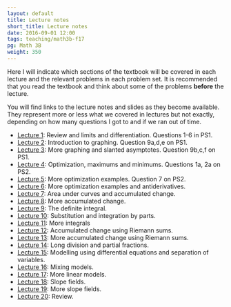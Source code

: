 ```yaml
---
layout: default
title: Lecture notes
short_title: Lecture notes
date: 2016-09-01 12:00
tags: teaching/math3b-f17
pg: Math 3B
weight: 350
---
```


Here I will indicate which sections of the textbook will be covered in each lecture and the relevant problems in each problem set. It is recommended that you read the textbook and think about some of the problems __before__ the lecture.

You will find links to the lecture notes and slides as they become available. They represent more or less what we covered in lectures but not exactly, depending on how many questions I got to and if we ran out of time.

- [Lecture 1][]: Review and limits and differentiation. Questions 1-6 in PS1.
- [Lecture 2][]: Introduction to graphing. Question 9a,d,e on PS1.
- [Lecture 3][]: More graphing and slanted asymptotes. Question 9b,c,f on PS1.
- [Lecture 4][]: Optimization, maximums and minimums. Questions 1a, 2a on PS2.
- [Lecture 5][]: More optimization examples. Question 7 on PS2.
- [Lecture 6][]: More optimization examples and antiderivatives. 
- [Lecture 7][]: Area under curves and accumulated change.
- [Lecture 8][]: More accumulated change.
- [Lecture 9][]: The definite integral. 
- [Lecture 10][]: Substitution and integration by parts.
- [Lecture 11][]: More integrals
- [Lecture 12][]: Accumulated change using Riemann sums.
- [Lecture 13][]: More accumulated change using Riemann sums.
- [Lecture 14][]: Long division and partial fractions.
- [Lecture 15][]: Modelling using differential equations and separation of variables.
- [Lecture 16][]: Mixing models.
- [Lecture 17][]: More linear models.
- [Lecture 18][]: Slope fields.
- [Lecture 19][]: More slope fields.
- [Lecture 20][]: Review.

[Lecture 1]: lectures/lect1.pdf
[Lecture 2]: lectures/lect2.pdf
[Lecture 3]: lectures/lect3.pdf
[Lecture 4]: lectures/lect4.pdf
[Lecture 5]: lectures/lect5.pdf
[Lecture 6]: lectures/lect6.pdf
[Lecture 7]: lectures/lect7.pdf
[Lecture 8]: lectures/lect8.pdf
[Lecture 9]: lectures/lect9.pdf
[Lecture 10]: lectures/lect10.pdf
[Lecture 11]: lectures/lect11.pdf
[Lecture 12]: lectures/lect12.pdf
[Lecture 13]: lectures/lect13.pdf
[Lecture 14]: lectures/lect14.pdf
[Lecture 15]: lectures/lect15.pdf
[Lecture 16]: lectures/lect16.pdf
[Lecture 17]: lectures/lect17.pdf
[Lecture 18]: lectures/lect18.pdf
[Lecture 19]: lectures/lect19.pdf
[Lecture 20]: lectures/lect20.pdf
[Lecture 21]: lectures/lect21.pdf
[Lecture 22]: lectures/lect22.pdf
[Lecture 23]: lectures/lect23.pdf
[Lecture 24]: lectures/lect24.pdf
[Lecture 25]: lectures/lect25.pdf
